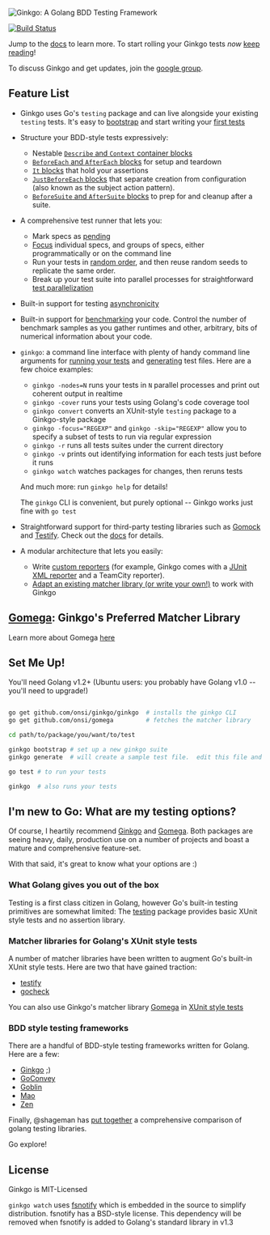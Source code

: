 ![Ginkgo: A Golang BDD Testing Framework](http://onsi.github.io/ginkgo/images/ginkgo.png)

[![Build Status](https://travis-ci.org/onsi/ginkgo.png)](https://travis-ci.org/onsi/ginkgo)

Jump to the [docs](http://onsi.github.io/ginkgo/) to learn more.  To start rolling your Ginkgo tests *now* [keep reading](#set-me-up)!

To discuss Ginkgo and get updates, join the [google group](https://groups.google.com/d/forum/ginkgo-and-gomega).

## Feature List

- Ginkgo uses Go's `testing` package and can live alongside your existing `testing` tests.  It's easy to [bootstrap](http://onsi.github.io/ginkgo/#bootstrapping_a_suite) and start writing your [first tests](http://onsi.github.io/ginkgo/#adding_specs_to_a_suite)

- Structure your BDD-style tests expressively:
    - Nestable [`Describe` and `Context` container blocks](http://onsi.github.io/ginkgo/#organizing_specs_with_containers__and_)
    - [`BeforeEach` and `AfterEach` blocks](http://onsi.github.io/ginkgo/#extracting_common_setup_) for setup and teardown
    - [`It` blocks](http://onsi.github.io/ginkgo/#individual_specs_) that hold your assertions
    - [`JustBeforeEach` blocks](http://onsi.github.io/ginkgo/#separating_creation_and_configuration_) that separate creation from configuration (also known as the subject action pattern).
    - [`BeforeSuite` and `AfterSuite` blocks](http://onsi.github.io/ginkgo/#global_setup_and_teardown__and_) to prep for and cleanup after a suite.

- A comprehensive test runner that lets you:
    - Mark specs as [pending](http://onsi.github.io/ginkgo/#pending_specs)
    - [Focus](http://onsi.github.io/ginkgo/#focused_specs) individual specs, and groups of specs, either programmatically or on the command line
    - Run your tests in [random order](http://onsi.github.io/ginkgo/#spec_permutation), and then reuse random seeds to replicate the same order.
    - Break up your test suite into parallel processes for straightforward [test parallelization](http://onsi.github.io/ginkgo/#parallel_specs)

- Built-in support for testing [asynchronicity](http://onsi.github.io/ginkgo/#asynchronous_tests)

- Built-in support for [benchmarking](http://onsi.github.io/ginkgo/#benchmark_tests) your code.  Control the number of benchmark samples as you gather runtimes and other, arbitrary, bits of numerical information about your code. 

- `ginkgo`: a command line interface with plenty of handy command line arguments for [running your tests](http://onsi.github.io/ginkgo/#running_tests) and [generating](http://onsi.github.io/ginkgo/#generators) test files.  Here are a few choice examples:
    - `ginkgo -nodes=N` runs your tests in `N` parallel processes and print out coherent output in realtime
    - `ginkgo -cover` runs your tests using Golang's code coverage tool
    - `ginkgo convert` converts an XUnit-style `testing` package to a Ginkgo-style package
    - `ginkgo -focus="REGEXP"` and `ginkgo -skip="REGEXP"` allow you to specify a subset of tests to run via regular expression
    - `ginkgo -r` runs all tests suites under the current directory
    - `ginkgo -v` prints out identifying information for each tests just before it runs
    - `ginkgo watch` watches packages for changes, then reruns tests

    And much more: run `ginkgo help` for details!

    The `ginkgo` CLI is convenient, but purely optional -- Ginkgo works just fine with `go test`

- Straightforward support for third-party testing libraries such as [Gomock](https://code.google.com/p/gomock/) and [Testify](https://github.com/stretchr/testify).  Check out the [docs](http://onsi.github.io/ginkgo/#third_party_integrations) for details.

- A modular architecture that lets you easily:
    - Write [custom reporters](http://onsi.github.io/ginkgo/#writing_custom_reporters) (for example, Ginkgo comes with a [JUnit XML reporter](http://onsi.github.io/ginkgo/#generating_junit_xml_output) and a TeamCity reporter).
    - [Adapt an existing matcher library (or write your own!)](http://onsi.github.io/ginkgo/#using_other_matcher_libraries) to work with Ginkgo

## [Gomega](http://github.com/onsi/gomega): Ginkgo's Preferred Matcher Library

Learn more about Gomega [here](http://onsi.github.io/gomega/)

## Set Me Up!

You'll need Golang v1.2+ (Ubuntu users: you probably have Golang v1.0 -- you'll need to upgrade!)

```bash

go get github.com/onsi/ginkgo/ginkgo  # installs the ginkgo CLI
go get github.com/onsi/gomega         # fetches the matcher library

cd path/to/package/you/want/to/test

ginkgo bootstrap # set up a new ginkgo suite
ginkgo generate  # will create a sample test file.  edit this file and add your tests then...

go test # to run your tests

ginkgo  # also runs your tests

```

## I'm new to Go: What are my testing options?

Of course, I heartily recommend [Ginkgo](https://github.com/onsi/ginkgo) and [Gomega](https://github.com/onsi/gomega).  Both packages are seeing heavy, daily, production use on a number of projects and boast a mature and comprehensive feature-set.

With that said, it's great to know what your options are :)

### What Golang gives you out of the box

Testing is a first class citizen in Golang, however Go's built-in testing primitives are somewhat limited: The [testing](http://golang.org/pkg/testing) package provides basic XUnit style tests and no assertion library.

### Matcher libraries for Golang's XUnit style tests

A number of matcher libraries have been written to augment Go's built-in XUnit style tests.  Here are two that have gained traction:

- [testify](https://github.com/stretchr/testify)
- [gocheck](http://labix.org/gocheck)

You can also use Ginkgo's matcher library [Gomega](https://github.com/onsi/gomega) in [XUnit style tests](http://onsi.github.io/gomega/#using_gomega_with_golangs_xunitstyle_tests)

### BDD style testing frameworks

There are a handful of BDD-style testing frameworks written for Golang.  Here are a few:

- [Ginkgo](https://github.com/onsi/ginkgo) ;)
- [GoConvey](https://github.com/smartystreets/goconvey) 
- [Goblin](https://github.com/franela/goblin)
- [Mao](https://github.com/azer/mao)
- [Zen](https://github.com/pranavraja/zen)

Finally, @shageman has [put together](https://github.com/shageman/gotestit) a comprehensive comparison of golang testing libraries.

Go explore!

## License

Ginkgo is MIT-Licensed

`ginkgo watch` uses [fsnotify](https://github.com/howeyc/fsnotify) which is embedded in the source to simplify distribution.  fsnotify has a BSD-style license.  This dependency will be removed when fsnotify is added to Golang's standard library in v1.3

